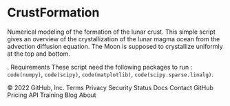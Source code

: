 # CrustFormation
Numerical modeling of the formation of the lunar crust. This simple script gives an overview of the crystallization of the lunar magma ocean from the advection diffusion equation. The Moon is supposed to crystallize uniformly at the top and bottom. 

 . Requirements
These script need the following packages to run : `code(numpy)`, `code(scipy)`, `code(matplotlib)`, `code(scipy.sparse.linalg)`.

© 2022 GitHub, Inc.
Terms
Privacy
Security
Status
Docs
Contact GitHub
Pricing
API
Training
Blog
About

